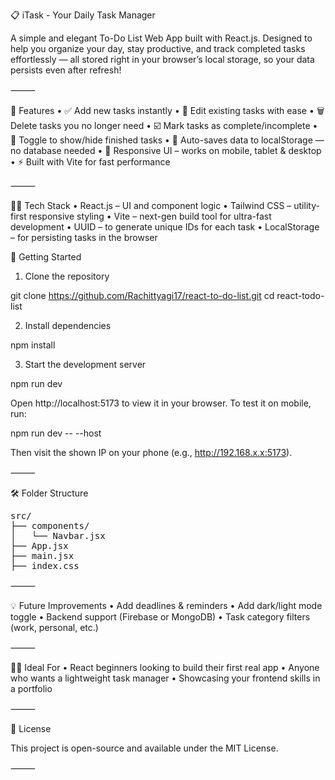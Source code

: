 
📋 iTask - Your Daily Task Manager

A simple and elegant To-Do List Web App built with React.js.
Designed to help you organize your day, stay productive, and track completed tasks effortlessly — all stored right in your browser’s local storage, so your data persists even after refresh!

⸻

🌟 Features
	•	✅ Add new tasks instantly
	•	📝 Edit existing tasks with ease
	•	🗑️ Delete tasks you no longer need
	•	☑️ Mark tasks as complete/incomplete
	•	👀 Toggle to show/hide finished tasks
	•	💾 Auto-saves data to localStorage — no database needed
	•	📱 Responsive UI – works on mobile, tablet & desktop
	•	⚡ Built with Vite for fast performance

⸻

🧑‍💻 Tech Stack
	•	React.js – UI and component logic
	•	Tailwind CSS – utility-first responsive styling
	•	Vite – next-gen build tool for ultra-fast development
	•	UUID – to generate unique IDs for each task
	•	LocalStorage – for persisting tasks in the browser


🚀 Getting Started

1. Clone the repository

git clone https://github.com/Rachittyagi17/react-to-do-list.git
cd react-todo-list

2. Install dependencies

npm install

3. Start the development server

npm run dev

Open http://localhost:5173 to view it in your browser.
To test it on mobile, run:

npm run dev -- --host

Then visit the shown IP on your phone (e.g., http://192.168.x.x:5173).

⸻

🛠 Folder Structure

<pre>
src/
├── components/
│   └── Navbar.jsx
├── App.jsx
├── main.jsx
├── index.css
</pre>



⸻

💡 Future Improvements 
	•	Add deadlines & reminders
	•	Add dark/light mode toggle
	•	Backend support (Firebase or MongoDB)
	•	Task category filters (work, personal, etc.)

⸻

🧑‍🎓 Ideal For
	•	React beginners looking to build their first real app
	•	Anyone who wants a lightweight task manager
	•	Showcasing your frontend skills in a portfolio

⸻

📄 License

This project is open-source and available under the MIT License.

⸻

